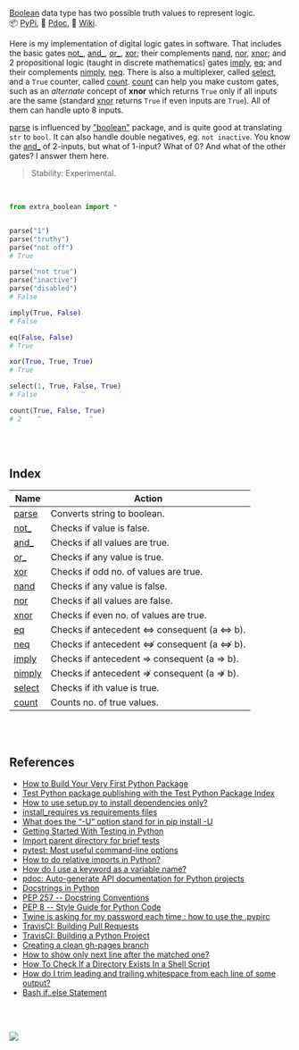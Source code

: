 [Boolean] data type has two possible truth values to represent logic.<br>
📦 [PyPi](https://pypi.org/project/extra-boolean/),
📰 [Pdoc](https://python3f.github.io/extra-boolean/),
📘 [Wiki](https://github.com/python3f/extra-boolean/wiki).

Here is my implementation of digital logic gates in software. That includes
the basic gates [not_], [and_], [or_], [xor]; their complements [nand], [nor],
[xnor]; and 2 propositional logic (taught in discrete mathematics) gates
[imply], [eq]; and their complements [nimply], [neq]. There is also a
multiplexer, called [select], and a `True` counter, called [count]. [count]
can help you make custom gates, such as an *alternate* concept of **xnor**
which returns `True` only if all inputs are the same (standard [xnor] returns
`True` if even inputs are `True`). All of them can handle upto 8 inputs.

[parse] is influenced by ["boolean"] package, and is quite good at translating
`str` to `bool`. It can also handle double negatives, eg. `not inactive`.
You know the [and_] of 2-inputs, but what of 1-input? What of 0? And what of
the other gates? I answer them here.

> Stability: Experimental.

<br>

```python
from extra_boolean import *


parse("1")
parse("truthy")
parse("not off")
# True

parse("not true")
parse("inactive")
parse("disabled")
# False

imply(True, False)
# False

eq(False, False)
# True

xor(True, True, True)
# True

select(1, True, False, True)
# False           ^

count(True, False, True)
# 2    ^            ^
```

<br>
<br>


## Index

| Name     | Action                                     |
| -------- | ------------------------------------------ |
| [parse]  | Converts string to boolean.                |
| [not_]   | Checks if value is false.                  |
| [and_]   | Checks if all values are true.             |
| [or_]    | Checks if any value is true.               |
| [xor]    | Checks if odd no. of values are true.      |
| [nand]   | Checks if any value is false.              |
| [nor]    | Checks if all values are false.            |
| [xnor]   | Checks if even no. of values are true.     |
| [eq]     | Checks if antecedent ⇔ consequent (a ⇔ b). |
| [neq]    | Checks if antecedent ⇎ consequent (a ⇎ b). |
| [imply]  | Checks if antecedent ⇒ consequent (a ⇒ b). |
| [nimply] | Checks if antecedent ⇏ consequent (a ⇏ b). |
| [select] | Checks if ith value is true.               |
| [count]  | Counts no. of true values.                 |

<br>
<br>


## References

- [How to Build Your Very First Python Package](https://www.freecodecamp.org/news/build-your-first-python-package/)
- [Test Python package publishing with the Test Python Package Index](https://test.pypi.org)
- [How to use setup.py to install dependencies only?](https://stackoverflow.com/q/30797124/1413259)
- [install_requires vs requirements files](https://packaging.python.org/discussions/install-requires-vs-requirements/)
- [What does the “-U” option stand for in pip install -U](https://stackoverflow.com/a/12435220/1413259)
- [Getting Started With Testing in Python](https://realpython.com/python-testing/)
- [Import parent directory for brief tests](https://stackoverflow.com/a/11452413/1413259)
- [pytest: Most useful command-line options](https://docs.pytest.org/en/reorganize-docs/new-docs/user/commandlineuseful.html)
- [How to do relative imports in Python?](https://stackoverflow.com/a/7541369/1413259)
- [How do I use a keyword as a variable name?](https://stackoverflow.com/q/37968516/1413259)
- [pdoc: Auto-generate API documentation for Python projects](https://pdoc3.github.io/pdoc/)
- [Docstrings in Python](https://www.datacamp.com/community/tutorials/docstrings-python)
- [PEP 257 -- Docstring Conventions](https://www.python.org/dev/peps/pep-0257/)
- [PEP 8 -- Style Guide for Python Code](https://www.python.org/dev/peps/pep-0008/)
- [Twine is asking for my password each time : how to use the .pypirc](https://stackoverflow.com/a/57936053/1413259)
- [TravisCI: Building Pull Requests](https://docs.travis-ci.com/user/pull-requests/)
- [TravisCI: Building a Python Project](https://docs.travis-ci.com/user/languages/python/)
- [Creating a clean gh-pages branch](https://gist.github.com/ramnathv/2227408)
- [How to show only next line after the matched one?](https://stackoverflow.com/a/14310555/1413259)
- [How To Check If a Directory Exists In a Shell Script](https://www.cyberciti.biz/faq/howto-check-if-a-directory-exists-in-a-bash-shellscript/)
- [How do I trim leading and trailing whitespace from each line of some output?](https://unix.stackexchange.com/a/102229/166668)
- [Bash if..else Statement](https://linuxize.com/post/bash-if-else-statement/)

<br>
<br>

[![](https://img.youtube.com/vi/6mMK6iSZsAs/maxresdefault.jpg)](https://www.youtube.com/watch?v=6mMK6iSZsAs)

[Boolean]: https://realpython.com/python-boolean/#the-python-boolean-type
["boolean"]: https://www.npmjs.com/package/boolean
[parse]: https://github.com/python3f/extra-boolean/wiki/parse
[xor]: https://github.com/python3f/extra-boolean/wiki/xor
[not_]: https://github.com/python3f/extra-boolean/wiki/not_
[and_]: https://github.com/python3f/extra-boolean/wiki/and_
[or_]: https://github.com/python3f/extra-boolean/wiki/or_
[nand]: https://github.com/python3f/extra-boolean/wiki/nand
[nor]: https://github.com/python3f/extra-boolean/wiki/nor
[xnor]: https://github.com/python3f/extra-boolean/wiki/xnor
[eq]: https://github.com/python3f/extra-boolean/wiki/eq
[imply]: https://github.com/python3f/extra-boolean/wiki/imply
[nimply]: https://github.com/python3f/extra-boolean/wiki/nimply
[select]: https://github.com/python3f/extra-boolean/wiki/select
[count]: https://github.com/python3f/extra-boolean/wiki/count
[neq]: https://github.com/python3f/extra-boolean/wiki/neq
